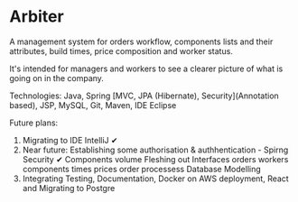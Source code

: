 # Arbiter

A management system for orders workflow, components lists and their attributes, build times, price composition and worker status.

It's intended for managers and workers to see a clearer picture of what is going on in the company.

Technologies:
Java, Spring [MVC, JPA (Hibernate), Security](Annotation based), JSP, MySQL, Git, Maven, IDE Eclipse

Future plans:
1. Migrating to IDE IntelliJ ✔
2. Near future: 
   Establishing some authorisation & authhentication - Spirng Security ✔
   Components volume
   Fleshing out Interfaces 
      orders
      workers
      components
      times
      prices
      order processess
   Database Modelling
3. Integrating Testing, Documentation, Docker on AWS deployment, React and Migrating to Postgre
